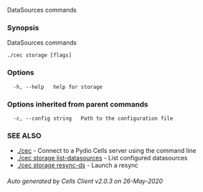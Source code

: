 DataSources commands

### Synopsis

DataSources commands

```
./cec storage [flags]
```

### Options

```
  -h, --help   help for storage
```

### Options inherited from parent commands

```
  -c, --config string   Path to the configuration file
```

### SEE ALSO

* [./cec](./cec)	 - Connect to a Pydio Cells server using the command line
* [./cec storage list-datasources](./cec-storage-list-datasources)	 - List configured datasources
* [./cec storage resync-ds](./cec-storage-resync-ds)	 - Launch a resync

###### Auto generated by Cells Client v2.0.3 on 26-May-2020
